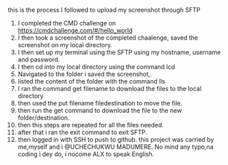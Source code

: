this is the process I followed to upload my screenshot through SFTP
1. I completed the CMD challenge on https://cmdchallenge.com/#/hello_world
2. I then took a screenshot of the completed chaalenge, saved the screenshot on my local directory.
3. I then set up my terminal using the SFTP using my hostname, username and password.
4. I then cd into my local directory using the command lcd
5. Navigated to the folder i saved the screenshot,.
6. listed the content of the folder with the command lls
7. I ran the command get filename to download the files to the local directory
8. then used the put filename filedestination to move the file.
9. then run the get command to download the file to the new folder/destination.
10. then this steps are repeated for all the files needed.
11. after that i ran the exit command to exit SFTP.
12. then logged in with SSH to push to github.
this project was carried by me,myself and i
@UCHECHUKWU MADUMERE.
No mind any typo,na coding i dey do, i nocome ALX to speak English.
